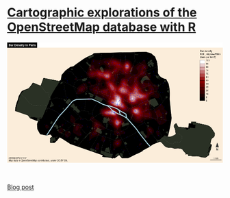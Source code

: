# [Cartographic explorations of the OpenStreetMap database with R](https://rcarto.github.io/caRtosm/index.html)

![](img/barsOSM.png)

<br>

[Blog post](https://rgeomatic.hypotheses.org/?p=1244)
